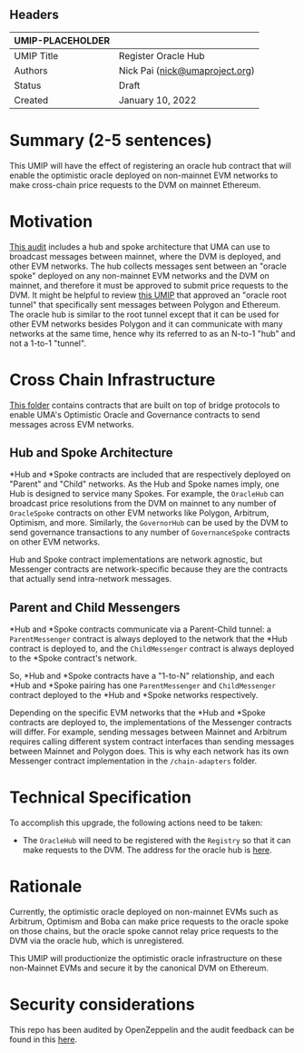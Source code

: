 ## Headers
| UMIP-PLACEHOLDER    |                                                                                                                                          |
|------------|------------------------------------------------------------------------------------------------------------------------------------------|
| UMIP Title | Register Oracle Hub             |
| Authors    | Nick Pai (nick@umaproject.org) |
| Status     | Draft                                                                                                                                    |
| Created    | January 10, 2022                                                                                                                           |

# Summary (2-5 sentences)
This UMIP will have the effect of registering an oracle hub contract that will enable the optimistic oracle deployed on non-mainnet EVM networks to make cross-chain price requests to the DVM on mainnet Ethereum.

# Motivation
[This audit](https://blog.openzeppelin.com/uma-audit-phase-6/) includes a hub and spoke architecture that UMA can use to broadcast messages between mainnet, where the DVM is deployed, and other EVM networks. The hub collects messages sent between an "oracle spoke" deployed on any non-mainnet EVM networks and the DVM on mainnet, and therefore it must be approved to submit price requests to the DVM. It might be helpful to review [this UMIP](https://github.com/UMAprotocol/UMIPs/blob/master/UMIPs/umip-113.md) that approved an "oracle root tunnel" that specifically sent messages between Polygon and Ethereum. The oracle hub is similar to the root tunnel except that it can be used for other EVM networks besides Polygon and it can communicate with many networks at the same time, hence why its referred to as an N-to-1 "hub" and not a 1-to-1 "tunnel".

# Cross Chain Infrastructure
[This folder](https://github.com/UMAprotocol/protocol/tree/34f3180b48397a2ba9211cc6fae33a327b9cb165/packages/core/contracts/cross-chain-oracle) contains contracts that are built on top of bridge protocols to enable UMA's Optimistic Oracle and
Governance contracts to send messages across EVM networks.

## Hub and Spoke Architecture
*Hub and *Spoke contracts are included that are respectively deployed on "Parent" and "Child" networks. As the Hub
and Spoke names imply, one Hub is designed to service many Spokes. For example, the `OracleHub` can broadcast price
resolutions from the DVM on mainnet to any number of `OracleSpoke` contracts on other EVM networks like Polygon,
Arbitrum, Optimism, and more. Similarly, the `GovernorHub` can be used by the DVM to send governance transactions to
any number of `GovernanceSpoke` contracts on other EVM networks.

Hub and Spoke contract implementations are network agnostic, but Messenger contracts are network-specific because
they are the contracts that actually send intra-network messages.

## Parent and Child Messengers
*Hub and *Spoke contracts communicate via a Parent-Child tunnel: a `ParentMessenger` contract is always deployed
to the network that the *Hub contract is deployed to, and the `ChildMessenger` contract is always deployed to the
*Spoke contract's network.

So, *Hub and *Spoke contracts have a "1-to-N" relationship, and each *Hub and *Spoke pairing has one `ParentMessenger`
and `ChildMessenger` contract deployed to the *Hub and *Spoke networks respectively.

Depending on the specific EVM networks that the *Hub and *Spoke contracts are deployed to, the implementations of the
Messenger contracts will differ. For example, sending messages between Mainnet and Arbitrum requires calling different
system contract interfaces than sending messages between Mainnet and Polygon does. This is why each network has its own
Messenger contract implementation in the `/chain-adapters` folder.

# Technical Specification
To accomplish this upgrade, the following actions need to be taken:
- The `OracleHub` will need to be registered with the `Registry` so that it can make requests to the DVM. The address for the oracle hub is [here](https://etherscan.io/address/0x8fE658AeB8d55fd1F3E157Ff8B316E232ffFF372#readContract).

# Rationale
Currently, the optimistic oracle deployed on non-mainnet EVMs such as Arbitrum, Optimism and Boba can make price requests to the oracle spoke on those chains, but the oracle spoke cannot relay price requests to the DVM via the oracle hub, which is unregistered. 

This UMIP will productionize the optimistic oracle infrastructure on these non-Mainnet EVMs and secure it by the canonical DVM on Ethereum.

# Security considerations
This repo has been audited by OpenZeppelin and the audit feedback can be found in this [here](https://blog.openzeppelin.com/uma-audit-phase-6/).